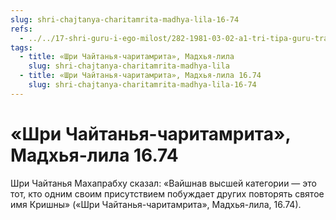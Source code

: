 ```yaml
---
slug: shri-chajtanya-charitamrita-madhya-lila-16-74
refs:
  - ../../17-shri-guru-i-ego-milost/282-1981-03-02-a1-tri-tipa-guru-transformatsiya-vospriyatiya-guru.md
tags:
  - title: «Шри Чайтанья-чаритамрита», Мадхья-лила
    slug: shri-chajtanya-charitamrita-madhya-lila
  - title: «Шри Чайтанья-чаритамрита», Мадхья-лила 16.74
    slug: shri-chajtanya-charitamrita-madhya-lila-16-74
---
```


# «Шри Чайтанья-чаритамрита», Мадхья-лила 16.74

Шри Чайтанья Махапрабху сказал: «Вайшнав высшей категории — это тот, кто одним своим присутствием побуждает других повторять святое имя Кришны» («Шри Чайтанья-чаритамрита», Мадхья-лила, 16.74).

